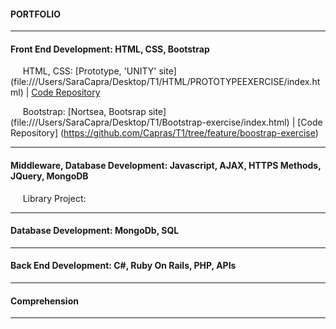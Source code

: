 #### PORTFOLIO


-----

#### Front End Development: HTML, CSS, Bootstrap

&nbsp;&nbsp;&nbsp;&nbsp; HTML, CSS: [Prototype, 'UNITY' site] (file:///Users/SaraCapra/Desktop/T1/HTML/PROTOTYPEEXERCISE/index.html) | [Code Repository](https://github.com/Capras/T1/tree/feature/prototype-exercise)

&nbsp;&nbsp;&nbsp;&nbsp; Bootstrap: [Nortsea, Bootsrap site] (file:///Users/SaraCapra/Desktop/T1/Bootstrap-exercise/index.html) | [Code Repository] (https://github.com/Capras/T1/tree/feature/boostrap-exercise)

-------

#### Middleware, Database Development: Javascript, AJAX, HTTPS Methods, JQuery, MongoDB

&nbsp;&nbsp;&nbsp;&nbsp; Library Project:

-------

#### Database Development: MongoDb, SQL



-------

#### Back End Development: C#, Ruby On Rails, PHP, APIs




-------

#### Comprehension




-------



